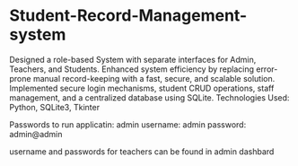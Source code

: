 # Student-Record-Management-system
Designed a role-based System with separate interfaces for Admin, Teachers, and Students. 
Enhanced system efficiency by replacing error-prone manual record-keeping with a fast, secure, and scalable solution.
Implemented secure login mechanisms, student CRUD operations, staff management, and a centralized database using SQLite. 
Technologies Used: Python, SQLite3, Tkinter

Passwords to run applicatin:
admin username: admin
password: admin@admin

username and passwords for teachers can be found in admin dashbard
